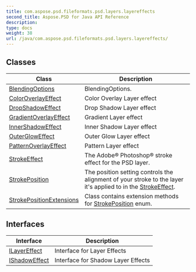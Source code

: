 ```yaml
---
title: com.aspose.psd.fileformats.psd.layers.layereffects
second_title: Aspose.PSD for Java API Reference
description: 
type: docs
weight: 38
url: /java/com.aspose.psd.fileformats.psd.layers.layereffects/
---
```



## Classes

| Class | Description |
| --- | --- |
| [BlendingOptions](../com.aspose.psd.fileformats.psd.layers.layereffects/blendingoptions) | BlendingOptions. |
| [ColorOverlayEffect](../com.aspose.psd.fileformats.psd.layers.layereffects/coloroverlayeffect) | Color Overlay Layer effect |
| [DropShadowEffect](../com.aspose.psd.fileformats.psd.layers.layereffects/dropshadoweffect) | Drop Shadow Layer effect |
| [GradientOverlayEffect](../com.aspose.psd.fileformats.psd.layers.layereffects/gradientoverlayeffect) | Gradient Layer effect |
| [InnerShadowEffect](../com.aspose.psd.fileformats.psd.layers.layereffects/innershadoweffect) | Inner Shadow Layer effect |
| [OuterGlowEffect](../com.aspose.psd.fileformats.psd.layers.layereffects/outergloweffect) | Outer Glow Layer effect |
| [PatternOverlayEffect](../com.aspose.psd.fileformats.psd.layers.layereffects/patternoverlayeffect) | Pattern Layer effect |
| [StrokeEffect](../com.aspose.psd.fileformats.psd.layers.layereffects/strokeeffect) | The Adobe® Photoshop® stroke effect for the PSD layer. |
| [StrokePosition](../com.aspose.psd.fileformats.psd.layers.layereffects/strokeposition) | The position setting controls the alignment of your stroke to the layer it's applied to in the [StrokeEffect](../com.aspose.psd.fileformats.psd.layers.layereffects/strokeeffect). |
| [StrokePositionExtensions](../com.aspose.psd.fileformats.psd.layers.layereffects/strokepositionextensions) | Class contains extension methods for [StrokePosition](../com.aspose.psd.fileformats.psd.layers.layereffects/strokeposition) enum. |

## Interfaces

| Interface | Description |
| --- | --- |
| [ILayerEffect](../com.aspose.psd.fileformats.psd.layers.layereffects/ilayereffect) | Interface for Layer Effects |
| [IShadowEffect](../com.aspose.psd.fileformats.psd.layers.layereffects/ishadoweffect) | Interface for Shadow Layer Effects |
